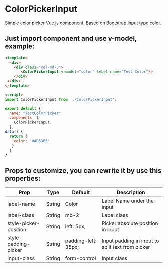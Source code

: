 # ColorPickerInput
Simple color picker Vue.js component. Based on Bootstrap input type color.

## Just import component and use v-model, example:

``` html
<template>
  <div>
    <div class="col-md-3">
       <ColorPickerInput v-model="color" lebel-name="Test Color"/>
    </div>
 </div>
</template>

<script>
import ColorPickerInput from './ColorPickerInput';

export default {
  name: "TestColorPicker",
  components: {
    ColorPickerInput,
  },
data() {
  return {
    color: '#4D53B3'
   }
  }
}
```

## Props to customize, you can rewrite it by use this properties:

| Prop                          | Type       | Default             | Description                                      |
|-------------------------------|------------|---------------------|--------------------------------------------------|
| label-name                    | String     | Color               | Label Name under the input                       |
| label-class                   | String     | mb-2                | Label class                                      |
| style-picker-position         | String     | left: 5px;          | Picker absolute position in input                |
| style-padding-picker          | String     | padding-left: 35px; | Input padding in input to split text from picker |
| input-class                   | String     | form-control        | Input class                                      |

